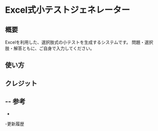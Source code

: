 # Excel式小テストジェネレーター
## 概要
Excelを利用した、選択肢式の小テストを生成するシステムです。
問題・選択肢・解答ともに、ご自身で入力してください。
## 使い方

## クレジット
-- 参考
  -- 
  -

-更新履歴

